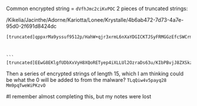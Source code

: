 Common encrypted string = `dVfhJmc2ciKvPOC`
2 pieces of truncated strings:

 /Kikelia/Jacinthe/Adorne/Kariotta/Lonee/Krystalle/4b6ab472-7d73-4a7e-95d0-2f691d8424dc
 
```
[truncated]qppxrMa9yssuf9512p/HahW+qjr3xrmL6nXaYDGICKTJSyFRMGGzEfcSWCrmtBetIOP7283SBrg0u3iXu5n5XxV+5VDUAixPRIw0bcobL6uCUo5N4o3EbYMXMoq8k8SNMcpjGPysTlUMecOTZ+rd2BBFqqY1bCFB5uBjp4NmgMEKo0I74wbzWZ/vMX6g9uFFXkgpKgWyGY8dGfWiECWAtzt/GT+IeHj/09
```
```


``` [truncated]EEwG8EKlgfUDbXxVyH8XQoRETyep4iXLLUl2OzraDs63u/KIbPBvjJ8ZXSkzHKGlEZkHUIuSDQ71MZhJED+6NDBHE6nELZtF0xO9Z1koTVP0Wv/XuK8BedLE3J8DMpic5ymv/u/2RUzP56h5vlV8cdMoEg1rpSi01DJYE/i8ywEmM83MnMw+5aOocfg2HbkOtnQAnwx9CsgKg90yZgyXrjfF+5y+nJqwmw

```


Then a series of encrypted strings of length 15, which I am thinking could be what the 0 will be added to from the malware?
`TLqQiw4v5payq28`
`Mm9pqTweWiPKzvO`


#I remember almost completing this, but my notes were lost
